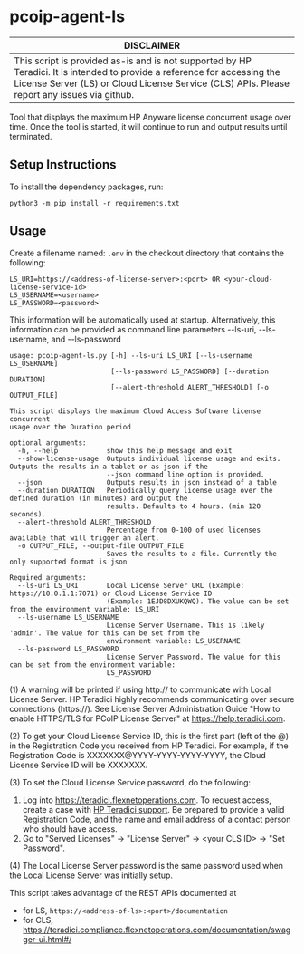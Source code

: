 # pcoip-agent-ls

| DISCLAIMER |
| --- |
| This script is provided as-is and is not supported by HP Teradici. It is intended to provide a reference for accessing the License Server (LS) or Cloud License Service (CLS) APIs. Please report any issues via github. |


Tool that displays the maximum HP Anyware license concurrent usage over time.
Once the tool is started, it will continue to run and output results until terminated.


## Setup Instructions

To install the dependency packages, run:

```
python3 -m pip install -r requirements.txt
```

## Usage

Create a filename named: ```.env``` in the checkout directory that contains the following:


```
LS_URI=https://<address-of-license-server>:<port> OR <your-cloud-license-service-id>
LS_USERNAME=<username>
LS_PASSWORD=<password>
```

This information will be automatically used at startup. Alternatively, this
information can be provided as command line parameters --ls-uri,
--ls-username, and --ls-password

```
usage: pcoip-agent-ls.py [-h] --ls-uri LS_URI [--ls-username LS_USERNAME]
                         [--ls-password LS_PASSWORD] [--duration DURATION]
                         [--alert-threshold ALERT_THRESHOLD] [-o OUTPUT_FILE]

This script displays the maximum Cloud Access Software license concurrent
usage over the Duration period

optional arguments:
  -h, --help            show this help message and exit
  --show-license-usage  Outputs individual license usage and exits. Outputs the results in a tablet or as json if the
                        --json command line option is provided.
  --json                Outputs results in json instead of a table
  --duration DURATION   Periodically query license usage over the defined duration (in minutes) and output the
                        results. Defaults to 4 hours. (min 120 seconds).
  --alert-threshold ALERT_THRESHOLD
                        Percentage from 0-100 of used licenses available that will trigger an alert.
  -o OUTPUT_FILE, --output-file OUTPUT_FILE
                        Saves the results to a file. Currently the only supported format is json

Required arguments:
  --ls-uri LS_URI       Local License Server URL (Example: https://10.0.1.1:7071) or Cloud License Service ID
                        (Example: 1EJD8DXUKQWQ). The value can be set from the environment variable: LS_URI
  --ls-username LS_USERNAME
                        License Server Username. This is likely 'admin'. The value for this can be set from the
                        environment variable: LS_USERNAME
  --ls-password LS_PASSWORD
                        License Server Password. The value for this can be set from the environment variable:
                        LS_PASSWORD
```

(1) A warning will be printed if using http:// to communicate with Local License Server. HP Teradici
highly recommends communicating over secure connections (https://). See License Server
Administration Guide "How to enable HTTPS/TLS for PCoIP License Server" at
https://help.teradici.com.

(2) To get your Cloud License Service ID, this is the first part (left of the @) in the
Registration Code you received from HP Teradici. For example, if the Registration Code is
XXXXXXX@YYYY-YYYY-YYYY-YYYY, the Cloud License Service ID will be XXXXXXX.

(3) To set the Cloud License Service password, do the following:
1. Log into https://teradici.flexnetoperations.com. To request access, create a case with
[HP Teradici support](https://help.teradici.com/s/contactsupport). Be prepared to provide a valid
Registration Code, and the name and email address of a contact person who should have access.
2. Go to "Served Licenses" -> "License Server" -> \<your CLS ID\> -> "Set Password".

(4) The Local License Server password is the same password used when the Local License Server
was initially setup.


This script takes advantage of the REST APIs documented at 
- for LS, ```https://<address-of-ls>:<port>/documentation```
- for CLS, https://teradici.compliance.flexnetoperations.com/documentation/swagger-ui.html#/
